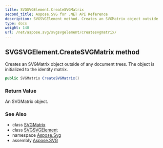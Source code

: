 ```yaml
---
title: SVGSVGElement.CreateSVGMatrix
second_title: Aspose.SVG for .NET API Reference
description: SVGSVGElement method. Creates an SVGMatrix object outside of any document trees. The object is initialized to the identity matrix
type: docs
weight: 140
url: /net/aspose.svg/svgsvgelement/createsvgmatrix/
---
```

## SVGSVGElement.CreateSVGMatrix method

Creates an SVGMatrix object outside of any document trees. The object is initialized to the identity matrix.

```csharp
public SVGMatrix CreateSVGMatrix()
```

### Return Value

An SVGMatrix object.

### See Also

* class [SVGMatrix](../../../aspose.svg.datatypes/svgmatrix/)
* class [SVGSVGElement](../)
* namespace [Aspose.Svg](../../../aspose.svg/)
* assembly [Aspose.SVG](../../../)
